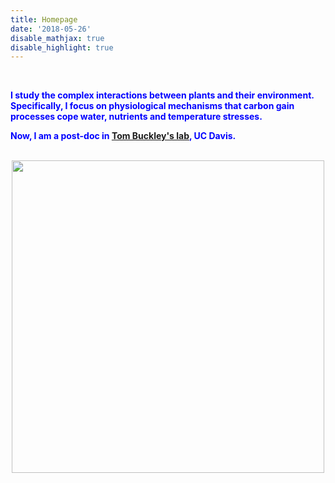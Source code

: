 ```yaml
---
title: Homepage
date: '2018-05-26'
disable_mathjax: true
disable_highlight: true
---
```


<br/>

<span style = "color:blue"> **I study the complex interactions between plants and their environment. Specifically, I focus on physiological mechanisms that carbon gain processes cope water, nutrients and temperature stresses.** </span>

<span style = "color:blue"> **Now, I am a post-doc in [Tom Buckley's lab](https://buckleylab.ucdavis.edu/), UC Davis.** </span>

<br/> 

<center> 

<img src="/img/veinlarge.png" width="500">

</center>

<br/> <br/>

<div class="widgetContainer" style="width:150px;">
 
<script type="text/javascript" id="clstr_globe" src="//cdn.clustrmaps.com/globe.js?d=h3LHvXET5dit89LK07rlQSAN4UgPTmnOucWO5WUbSpg"> </script>

</div>